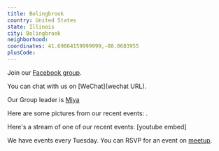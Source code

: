 ```yaml
---
title: Bolingbrook
country: United States
state: Illinois
city: Bolingbrook
neighborhood: 
coordinates: 41.69864159999999,-88.0683955
plusCode:
---
```

Join our [Facebook group](https://www.facebook.com/groups/FreeCodeCampBolingbrook/).

You can chat with us on [WeChat](wechat URL).

Our Group leader is [Miya](freecodecamp.org/miya)

Here are some pictures from our recent events:
![]().

Here's a stream of one of our recent events:
[youtube embed]

We have events every Tuesday. You can RSVP for an event on [meetup](meetupurl).
